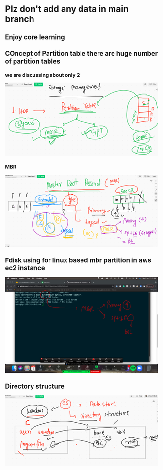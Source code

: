 # Plz don't add any data in main branch 

## Enjoy core learning 

## COncept of Partition table  there are huge number of partition tables 

### we are discussing about only 2 

<img src="pt.png">


### MBR 

<img src="mbr.png">

## Fdisk using for linux based mbr partition in aws ec2 instance 

<img src="fdisk.png">

##  Directory structure 

<img src="dir.png">



